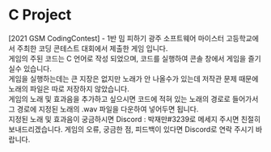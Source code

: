 # C Project
[2021 GSM CodingContest] - 1반 밈 피하기
광주 소프트웨어 마이스터 고등학교에서 주최한 코딩 콘테스트 대회에서 제출한 게임 입니다.<br>
게임의 주된 코드는 C 언어로 작성 되었으며, 코드를 실행하여 콘솔 창에서 게임을 즐기실수 있습니다.<br>
게임을 실행하는데는 큰 지장은 없지만 노래가 안 나올수가 있는데 저작관 문제 때문에 노래의 파일은 따로 저장하지 않았습니다.<br>
게임의 노래 및 효과음을 추가하고 싶으시면 코드에 적혀 있는 노래의 경로로 들어가서 그 경로에 지정된 노래의 .wav 파일을 다운하여 넣어두면 됩니다.<br>
지정된 노래 및 효과음이 궁금하시면 Discord : 박재만#3239로 메세지 주시면 친절히 보내드리겠습니다.
게임의 오류, 궁금한 점, 피드백이 있다면 Discord로 연락 주시기 바랍니다.
